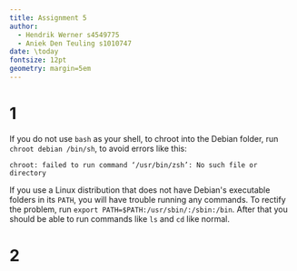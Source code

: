 ```yaml
---
title: Assignment 5
author:
  - Hendrik Werner s4549775
  - Aniek Den Teuling s1010747
date: \today
fontsize: 12pt
geometry: margin=5em
---
```


# 1
If you do not use `bash` as your shell, to chroot into the Debian folder, run `chroot debian /bin/sh`, to avoid errors like this:

`chroot: failed to run command ‘/usr/bin/zsh’: No such file or directory`

If you use a Linux distribution that does not have Debian's executable folders in its `PATH`, you will have trouble running any commands. To rectify the problem, run `export PATH=$PATH:/usr/sbin/:/sbin:/bin`. After that you should be able to run commands like `ls` and `cd` like normal.

# 2
